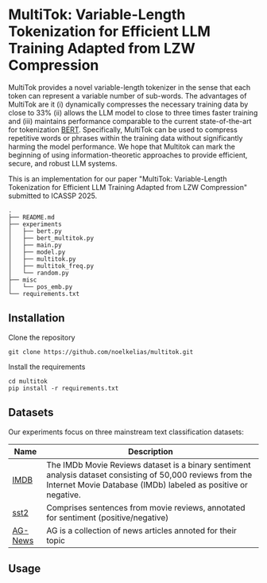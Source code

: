 # MultiTok: Variable-Length Tokenization for Efficient LLM Training Adapted from LZW Compression

MultiTok provides a novel
variable-length tokenizer in the sense that each token can
represent a variable number of sub-words. The advantages
of MultiTok are it (i) dynamically compresses the necessary
training data by close to 33% (ii) allows the LLM model
to close to three times faster training and (iii) maintains
performance comparable to the current state-of-the-art for tokenization [BERT](https://arxiv.org/pdf/1810.04805). Specifically, MultiTok can be used to compress repetitive words or phrases within the training data without significantly harming the model performance. We hope that Multitok can mark the beginning of using information-theoretic approaches to provide efficient, secure, and robust LLM systems.

This is an implementation for our paper "MultiTok: Variable-Length Tokenization for
Efficient LLM Training Adapted from LZW
Compression" submitted to ICASSP 2025. 

```
.
├── README.md
├── experiments
│   ├── bert.py
│   ├── bert_multitok.py
│   ├── main.py
│   ├── model.py
│   ├── multitok.py
│   ├── multitok_freq.py
│   └── random.py
├── misc
│   └── pos_emb.py
└── requirements.txt
```

## Installation
Clone the repository

```shell
git clone https://github.com/noelkelias/multitok.git
```

Install the requirements
```shell
cd multitok
pip install -r requirements.txt
```

## Datasets
Our experiments focus on three mainstream text classification datasets:

| Name |  Description |
| --- | --- |
| [IMDB](https://huggingface.co/datasets/stanfordnlp/imdb) | The IMDb Movie Reviews dataset is a binary sentiment analysis dataset consisting of 50,000 reviews from the Internet Movie Database (IMDb) labeled as positive or negative.  |
| [sst2](https://huggingface.co/datasets/stanfordnlp/sst2) | Comprises sentences from movie reviews, annotated for sentiment (positive/negative) |
| [AG-News](https://huggingface.co/datasets/fancyzhx/ag_news) | AG is a collection of news articles annoted for their topic  |

## Usage
